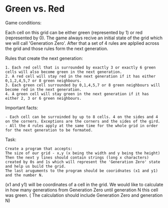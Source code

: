 # Green vs. Red
Game conditions:

Each cell on this grid can be either green (represented by 1) or red (represented by 0). The game always recive an initial state of the grid which we will call 'Generation Zero'. After that a set of 4 rules are aplplied across the grid and those rules form the next generation.

Rules that create the next generation:

	1. Each red cell that is surrounded by exactly 3 or exactly 6 green cells will also become green in the next generation.
	2. A red cell will stay red in the next generation if it has either 0,1,2,4,5,7 or 8 green neighbours.
	3. Each green cell surrounded by 0,1,4,5,7 or 8 green neighbours will become red in the next generation.
	4. A green cell will stay green in the next generation if it has either 2, 3 or 6 green neighbours.
	
Important facts:

	- Each cell can be surroinded by up to 8 cells. 4 on the sides and 4 on the corners. Exceptions are the corners and the sides of the gird.
	- All the 4 rules apply at the same time for the whole grid in order for the next generation to be formated.

Task:

	Create a program that accepts:
	The size of our grid - x,y (x being the width and y being the height)
	Then the next y lines should contain strings (long x characters) created by 0s and 1s which will represent the 'Generation Zero' state and help us build the grid.
	The last aruguments to the program should be cooridnates (x1 and y1) and the number N.
	
(x1 and y1) will be coordinates of a cell in the grid. We would like to calculate in how many generations from Generation Zero until generation N this cell was green. ( The calculation should include Generation Zero and generation N)